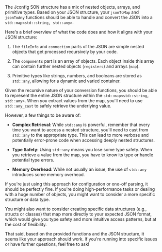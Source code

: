 The Jconfig SON structure has a mix of nested objects, arrays, and primitive types. Based on your JSON structure, your `jsonToMap` and `jsonToAny` functions should be able to handle and convert the JSON into a `std::map<std::string, std::any>`.

Here's a brief overview of what the code does and how it aligns with your JSON structure:

1. The `fileInfo` and `connection` parts of the JSON are simple nested objects that get processed recursively by your code. 

2. The `components` part is an array of objects. Each object inside this array can contain further nested objects (`registers`) and arrays (`map`).

3. Primitive types like strings, numbers, and booleans are stored as `std::any`, allowing for a dynamic and varied container.

Given the recursive nature of your conversion functions, you should be able to represent the entire JSON structure within the `std::map<std::string, std::any>`. When you extract values from the map, you'll need to use `std::any_cast` to safely retrieve the underlying value.

However, a few things to be aware of:

- **Complex Retrieval**: While `std::any` is powerful, remember that every time you want to access a nested structure, you'll need to cast from `std::any` to the appropriate type. This can lead to more verbose and potentially error-prone code when accessing deeply nested structures.

- **Type Safety**: Using `std::any` means you lose some type safety. When you retrieve a value from the map, you have to know its type or handle potential type errors.

- **Memory Overhead**: While not usually an issue, the use of `std::any` introduces some memory overhead.

If you're just using this approach for configuration or one-off parsing, it should be perfectly fine. If you're doing high-performance tasks or dealing with a huge number of objects, you might want to consider a more specific structure or data type.

You might also want to consider creating specific data structures (e.g., structs or classes) that map more directly to your expected JSON format, which would give you type safety and more intuitive access patterns, but at the cost of flexibility.

That said, based on the provided functions and the JSON structure, it seems like your approach should work. If you're running into specific issues or have further questions, feel free to ask!